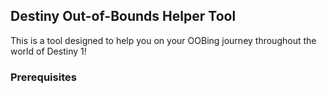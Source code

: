 ## Destiny Out-of-Bounds Helper Tool

This is a tool designed to help you on your OOBing journey throughout the world of Destiny 1!

### Prerequisites
